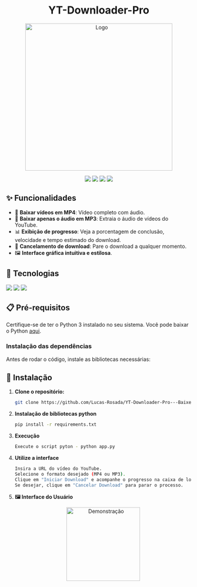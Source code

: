 <h1 align="center">YT-Downloader-Pro</h1>

<p align="center">
   <img src="url" width="400" height="400" alt="Logo"/> 
</p>

<p align="center">
  <img src="https://img.shields.io/badge/status-concluído-green">
  <img src="https://img.shields.io/github/stars/Lucas-Rosada/YT-Downloader-Pro">
  <img src="https://img.shields.io/github/issues/Lucas-Rosada/YT-Downloader-Pro">
  <img src="https://img.shields.io/github/forks/Lucas-Rosada/YT-Downloader-Pro">
</p>

## ✨ Funcionalidades

- 🎥 **Baixar vídeos em MP4**: Vídeo completo com áudio.
- 🎵 **Baixar apenas o áudio em MP3**: Extraia o áudio de vídeos do YouTube.
- 📊 **Exibição de progresso**: Veja a porcentagem de conclusão, velocidade e tempo estimado do download.
- 🛑 **Cancelamento de download**: Pare o download a qualquer momento.
- 🖼 **Interface gráfica intuitiva e estilosa**.

## 🚀 Tecnologias

<p align="left">
  <img src="https://img.shields.io/badge/python-3776AB?style=for-the-badge&logo=python&logoColor=white">
  <img src="https://img.shields.io/badge/customtkinter-00497A?style=for-the-badge&logoColor=white">
  <img src="https://img.shields.io/badge/yt--dlp-026464?style=for-the-badge&logoColor=white">
</p>

## 📋 Pré-requisitos

Certifique-se de ter o Python 3 instalado no seu sistema. Você pode baixar o Python [aqui](https://www.python.org/).

### Instalação das dependências

Antes de rodar o código, instale as bibliotecas necessárias:

## 🔧 Instalação

1. **Clone o repositório:**
   ```bash
   git clone https://github.com/Lucas-Rosada/YT-Downloader-Pro---Baixe-V-deos-e-udios-com-Estilo-.git
   
2. **Instalação de bibliotecas python**
   ```bash
   pip install -r requirements.txt

3. **Execução**
   ````bash
   Execute o script pyton - python app.py

5. **Utilize a interface**
   ```bash
   Insira a URL do vídeo do YouTube.
   Selecione o formato desejado (MP4 ou MP3).
   Clique em "Iniciar Download" e acompanhe o progresso na caixa de logs.
   Se desejar, clique em "Cancelar Download" para parar o processo.
   
6. **🖼️ Interface do Usuário**
   <p align="center"> <img src="url" alt="Demonstração" width="200"> </p>
